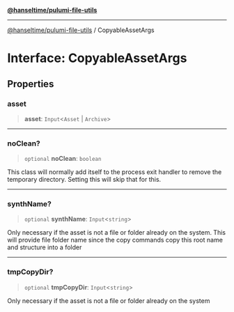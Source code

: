 [**@hanseltime/pulumi-file-utils**](../README.md)

***

[@hanseltime/pulumi-file-utils](../README.md) / CopyableAssetArgs

# Interface: CopyableAssetArgs

## Properties

### asset

> **asset**: `Input`\<`Asset` \| `Archive`\>

***

### noClean?

> `optional` **noClean**: `boolean`

This class will normally add itself to the process exit handler to remove the temporary directory.
Setting this will skip that for this.

***

### synthName?

> `optional` **synthName**: `Input`\<`string`\>

Only necessary if the asset is not a file or folder already on the system.
This will provide file folder name since the copy commands copy this root name
and structure into a folder

***

### tmpCopyDir?

> `optional` **tmpCopyDir**: `Input`\<`string`\>

Only necessary if the asset is not a file or folder already on the system
